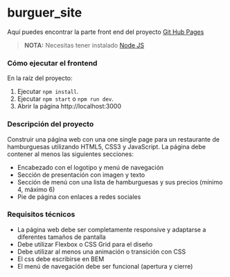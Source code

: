 # burguer_site

Aquí puedes encontrar la parte front end del proyecto [Git Hub Pages](https://martscastrillo.github.io/burguer_site/)

> **NOTA:** Necesitas tener instalado [Node JS](https://nodejs.org/)

### Cómo ejecutar el frontend

En la raíz del proyecto:

1. Ejecutar `npm install`.
1. Ejecutar `npm start` o `npm run dev`.
1. Abrir la página http://localhost:3000

### Descripción del proyecto

Construir una página web con una one single page para un restaurante de hamburguesas utilizando HTML5, CSS3 y JavaScript. La página debe contener al menos las siguientes secciones:

- Encabezado con el logotipo y menú de navegación
- Sección de presentación con imagen y texto
- Sección de menú con una lista de hamburguesas y sus precios (mínimo 4, máximo 6)
- Pie de página con enlaces a redes sociales

### Requisitos técnicos

- La página web debe ser completamente responsive y adaptarse a diferentes tamaños de pantalla
- Debe utilizar Flexbox o CSS Grid para el diseño
- Debe utilizar al menos una animación o transición con CSS
- El css debe escribirse en BEM
- El menú de navegación debe ser funcional (apertura y cierre)
